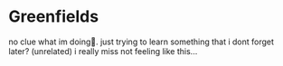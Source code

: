 # Greenfields
no clue what im doing😬.
just trying to learn something that i dont forget later?
(unrelated) i really miss not feeling like this...
